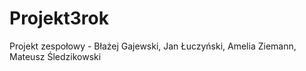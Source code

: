 # Projekt3rok
Projekt zespołowy - Błażej Gajewski, Jan Łuczyński, Amelia Ziemann, Mateusz Śledzikowski
